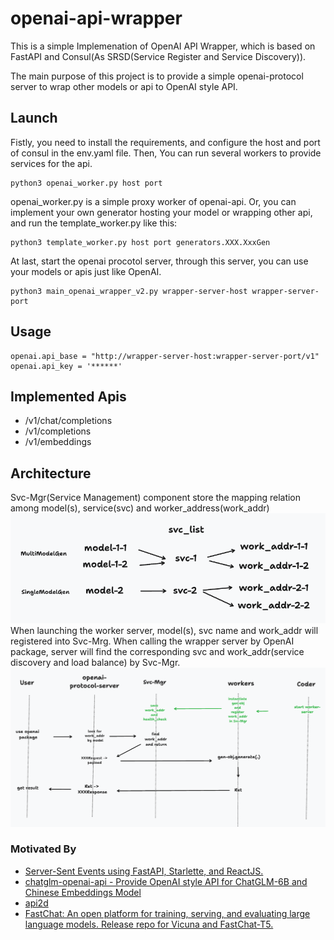 # openai-api-wrapper
This is a simple Implemenation of OpenAI API Wrapper, which is based on FastAPI and Consul(As SRSD(Service Register and Service Discovery)).

The main purpose of this project is to provide a simple openai-protocol server to wrap other models or api to OpenAI style API.
## Launch
Fistly, you need to install the requirements, and configure the host and port of consul in the env.yaml file.
Then, You can run several workers to provide services for the api.
```
python3 openai_worker.py host port
```
openai_worker.py is a simple proxy worker of openai-api. Or, you can implement your own generator hosting your model or wrapping other api, and run the template_worker.py like this:
```
python3 template_worker.py host port generators.XXX.XxxGen
```
At last, start the openai procotol server, through this server, you can use your models or apis just like OpenAI.
```
python3 main_openai_wrapper_v2.py wrapper-server-host wrapper-server-port
```

## Usage
```
openai.api_base = "http://wrapper-server-host:wrapper-server-port/v1"
openai.api_key = '******'
```

## Implemented Apis
- /v1/chat/completions
- /v1/completions
- /v1/embeddings

## Architecture
Svc-Mgr(Service Management) component store the mapping relation among model(s), service(svc) and worker_address(work_addr)
![svc-model-mapping](docs/imgs/svc-model-mapping.png)
When launching the worker server, model(s), svc name and work_addr will registered into Svc-Mrg.
When calling the wrapper server by OpenAI package, server will find the corresponding svc and work_addr(service discovery and load balance) by Svc-Mgr.
![flow chart](docs/imgs/流程图-v0.1.0.png)



### Motivated By
- [Server-Sent Events using FastAPI, Starlette, and ReactJS.](https://github.com/harshitsinghai77/server-sent-events-using-fastapi-and-reactjs)
- [chatglm-openai-api - Provide OpenAI style API for ChatGLM-6B and Chinese Embeddings Model](https://github.com/ninehills/chatglm-openai-api)
- [api2d](https://api2d.com/)
- [FastChat: An open platform for training, serving, and evaluating large language models. Release repo for Vicuna and FastChat-T5.](https://github.com/lm-sys/FastChat)
